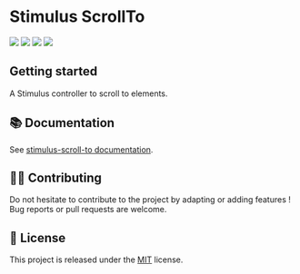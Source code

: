 # Stimulus ScrollTo

[![](https://img.shields.io/npm/dt/stimulus-scroll-to.svg)](https://www.npmjs.com/package/stimulus-scroll-to)
[![](https://img.shields.io/npm/v/stimulus-scroll-to.svg)](https://www.npmjs.com/package/stimulus-scroll-to)
[![](https://github.com/stimulus-components/stimulus-scroll-to/workflows/Lint/badge.svg)](https://github.com/stimulus-components/stimulus-scroll-to)
[![](https://img.shields.io/github/license/stimulus-components/stimulus-scroll-to.svg)](https://github.com/stimulus-components/stimulus-scroll-to)

## Getting started

A Stimulus controller to scroll to elements.

## 📚 Documentation

See [stimulus-scroll-to documentation](https://www.stimulus-components.com/docs/stimulus-scroll-to/).

## 👷‍♂️ Contributing

Do not hesitate to contribute to the project by adapting or adding features ! Bug reports or pull requests are welcome.

## 📝 License

This project is released under the [MIT](http://opensource.org/licenses/MIT) license.
